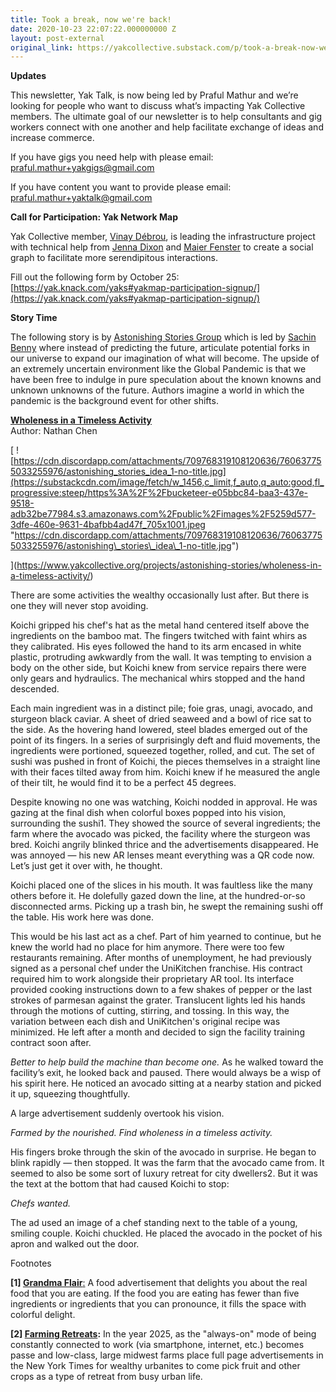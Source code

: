 ```yaml
---
title: Took a break, now we're back!
date: 2020-10-23 22:07:22.000000000 Z
layout: post-external
original_link: https://yakcollective.substack.com/p/took-a-break-now-were-back
---
```


 **Updates**

This newsletter, Yak Talk, is now being led by Praful Mathur and we’re looking for people who want to discuss what’s impacting Yak Collective members. The ultimate goal of our newsletter is to help consultants and gig workers connect with one another and help facilitate exchange of ideas and increase commerce.

If you have gigs you need help with please email: praful.mathur+yakgigs@gmail.com

If you have content you want to provide please email: praful.mathur+yaktalk@gmail.com

**Call for Participation: Yak Network Map**

Yak Collective member, [Vinay Débrou](https://www.yakcollective.org/members/debrou-vinay/), is leading the infrastructure project with technical help from [Jenna Dixon](https://www.yakcollective.org/members/dixon-jenna/) and [Maier Fenster](https://www.yakcollective.org/members/fenster-maier/) to create a social graph to facilitate more serendipitous interactions.

Fill out the following form by October 25: [https://yak.knack.com/yaks#yakmap-participation-signup/](https://yak.knack.com/yaks#yakmap-participation-signup/)

**Story Time**

The following story is by [Astonishing Stories Group](https://www.yakcollective.org/projects/astonishing-stories/) which is led by [Sachin Benny](https://www.yakcollective.org/members/benny-sachin/) where instead of predicting the future, articulate potential forks in our universe to expand our imagination of what will become. The upside of an extremely uncertain environment like the Global Pandemic is that we have been free to indulge in pure speculation about the known knowns and unknown unknowns of the future. Authors imagine a world in which the pandemic is the background event for other shifts.

**[Wholeness in a Timeless Activity](https://www.yakcollective.org/projects/astonishing-stories/wholeness-in-a-timeless-activity/)**  
Author: Nathan Chen

[
 ![https://cdn.discordapp.com/attachments/709768319108120636/760637755033255976/astonishing_stories_idea_1-no-title.jpg](https://substackcdn.com/image/fetch/w_1456,c_limit,f_auto,q_auto:good,fl_progressive:steep/https%3A%2F%2Fbucketeer-e05bbc84-baa3-437e-9518-adb32be77984.s3.amazonaws.com%2Fpublic%2Fimages%2F5259d577-3dfe-460e-9631-4bafbb4ad47f_705x1001.jpeg "https://cdn.discordapp.com/attachments/709768319108120636/760637755033255976/astonishing\_stories\_idea\_1-no-title.jpg")

](https://www.yakcollective.org/projects/astonishing-stories/wholeness-in-a-timeless-activity/)

There are some activities the wealthy occasionally lust after. But there is one they will never stop avoiding.

Koichi gripped his chef's hat as the metal hand centered itself above the ingredients on the bamboo mat. The fingers twitched with faint whirs as they calibrated. His eyes followed the hand to its arm encased in white plastic, protruding awkwardly from the wall. It was tempting to envision a body on the other side, but Koichi knew from service repairs there were only gears and hydraulics. The mechanical whirs stopped and the hand descended.

Each main ingredient was in a distinct pile; foie gras, unagi, avocado, and sturgeon black caviar. A sheet of dried seaweed and a bowl of rice sat to the side. As the hovering hand lowered, steel blades emerged out of the point of its fingers. In a series of surprisingly deft and fluid movements, the ingredients were portioned, squeezed together, rolled, and cut. The set of sushi was pushed in front of Koichi, the pieces themselves in a straight line with their faces tilted away from him. Koichi knew if he measured the angle of their tilt, he would find it to be a perfect 45 degrees. 

Despite knowing no one was watching, Koichi nodded in approval. He was gazing at the final dish when colorful boxes popped into his vision, surrounding the sushi1. They showed the source of several ingredients; the farm where the avocado was picked, the facility where the sturgeon was bred. Koichi angrily blinked thrice and the advertisements disappeared. He was annoyed — his new AR lenses meant everything was a QR code now. Let’s just get it over with, he thought.  

Koichi placed one of the slices in his mouth. It was faultless like the many others before it. He dolefully gazed down the line, at the hundred-or-so disconnected arms. Picking up a trash bin, he swept the remaining sushi off the table. His work here was done.

This would be his last act as a chef. Part of him yearned to continue, but he knew the world had no place for him anymore. There were too few restaurants remaining. After months of unemployment, he had previously signed as a personal chef under the UniKitchen franchise. His contract required him to work alongside their proprietary AR tool. Its interface provided cooking instructions down to a few shakes of pepper or the last strokes of parmesan against the grater. Translucent lights led his hands through the motions of cutting, stirring, and tossing. In this way, the variation between each dish and UniKitchen's original recipe was minimized. He left after a month and decided to sign the facility training contract soon after. 

_Better to help build the machine than become one._ As he walked toward the facility’s exit, he looked back and paused. There would always be a wisp of his spirit here. He noticed an avocado sitting at a nearby station and picked it up, squeezing thoughtfully.

A large advertisement suddenly overtook his vision.

_Farmed by the nourished. Find wholeness in a timeless activity._

His fingers broke through the skin of the avocado in surprise. He began to blink rapidly — then stopped. It was the farm that the avocado came from. It seemed to also be some sort of luxury retreat for city dwellers2. But it was the text at the bottom that had caused Koichi to stop:

_Chefs wanted._

The ad used an image of a chef standing next to the table of a young, smiling couple. Koichi chuckled. He placed the avocado in the pocket of his apron and walked out the door.

Footnotes

**[1] [Grandma Flair](https://roamresearch.com/#/app/Astonishing_Stories/page/OIvmf9Icx)**[:](https://roamresearch.com/#/app/Astonishing_Stories/page/OIvmf9Icx) A food advertisement that delights you about the real food that you are eating. If the food you are eating has fewer than five ingredients or ingredients that you can pronounce, it fills the space with colorful delight.

**[2] [Farming Retreats](https://roamresearch.com/#/app/Astonishing_Stories/page/C1YocTLLb):** In the year 2025, as the "always-on" mode of being constantly connected to work (via smartphone, internet, etc.) becomes passe and low-class, large midwest farms place full page advertisements in the New York Times for wealthy urbanites to come pick fruit and other crops as a type of retreat from busy urban life.

